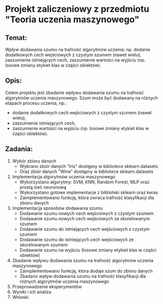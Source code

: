 # Projekt zaliczeniowy z przedmiotu "Teoria uczenia maszynowego"

## Temat:

Wpływ dodawania szumu na trafność algorytmów uczenia: np. dodanie dodatkowych cech wejściowych
z czystym szumem (nawet wielu), zaszumienie istniejących cech, zaszumienie wartości na wyjściu (np.
losowe zmiany etykiet klas w części obiektów).

## Opis:

Celem projektu jest zbadanie wpływu dodawania szumu na trafność algorytmów uczenia maszynowego.
Szum może być dodawany na różnych etapach procesu uczenia, np.:

- dodanie dodatkowych cech wejściowych z czystym szumem (nawet wielu),
- zaszumienie istniejących cech,
- zaszumienie wartości na wyjściu (np. losowe zmiany etykiet klas w części obiektów).

## Zadania:

1. Wybór zbioru danych
    - Wybrano zbiór danych "Iris" dostępny w bibliotece sklearn.datasets
    - Oraz zbiór danych "Wine" dostępny w bibliotece sklearn.datasets
2. Implementacja algorytmów uczenia maszynowego
    - Wykorzystano algorytmy: SVM, KNN, Random Forest, MLP oraz prostą sieć neuronową
    - Wykorzystano gotowe implementacje z biblioteki sklearn oraz keras
    - Zaimplementowano funkcję, która zwraca trafność klasyfikacji dla zbioru danych
3. Implementacja sposobów dodawania szumu
    - Dodawanie szumu nowych cech wejściowych z czystym szumem
    - Dodawanie szumu nowych cech wejściowych ze skorelowanym szumem
    - Dodawanie szumu do istniejących cech wejściowych z czystym szumem
    - Dodawanie szumu do istniejących cech wejściowych ze skorelowanym szumem
    - Dodawanie szumu na wyjściu (losowe zmiany etykiet klas w części obiektów)
4. Zbadanie wpływu dodawania szumu na trafność algorytmów uczenia maszynowego
    - Zaimplementowano funkcję, która dodaje szum do zbioru danych
    - Zbadano wpływ dodawania szumu na trafność klasyfikacji dla różnych algorytmów uczenia maszynowego
4. Przeprowadzenie eksperymentów
5. Wyniki i ich analiza
6. Wnioski
